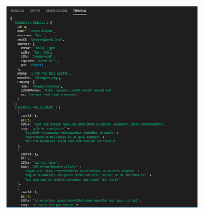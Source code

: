 
<img align="center" src="https://github.com/Hasyigit/ReactJS-Egitimlerim/blob/main/React1/1.PNG?raw=true">

